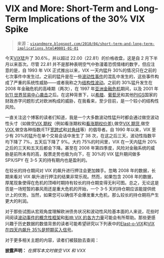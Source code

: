 <!--yml

category: 未分类

date: 2024-05-18 17:11:13

-->

# VIX and More: Short-Term and Long-Term Implications of the 30% VIX Spike

> 来源：[`vixandmore.blogspot.com/2010/04/short-term-and-long-term-implications.html#0001-01-01`](http://vixandmore.blogspot.com/2010/04/short-term-and-long-term-implications.html#0001-01-01)

今天[VIX](http://vixandmore.blogspot.com/search/label/VIX%20spikes)猛升了 30.6%，并以超过 22.00（22.81）的价格收盘，这是自 2 月下半月以来首次。尽管 22.81 并不是那种表明空气中弥漫着恐慌情绪的数字，但应注意的是，自 1993 年 VIX 正式推出以来，VIX 一天内猛升 30%的情况只在之前的七次事件中发生过。之前的猛升是在一些[波动性事件](http://vixandmore.blogspot.com/search/label/event%20volatility)的混乱中发生的，这些事件构成了严重的系统性威胁——或者我称之为[结构性波动](http://vixandmore.blogspot.com/search/label/structural%20volatility)。之前的 30%猛升发生在 2008 年金融危机的高峰期（两次），在 1997 年[亚洲金融危机](http://vixandmore.blogspot.com/search/label/Asian%20financial%20crisis)期间，以及 2001 年[9/11 世界贸易中心袭击](http://vixandmore.blogspot.com/search/label/9%2F11)之后。在这种背景下，以[希腊](http://vixandmore.blogspot.com/search/label/Greece)、[葡萄牙](http://vixandmore.blogspot.com/search/label/Portugal)和其他[PIIGS](http://vixandmore.blogspot.com/search/label/PIIGS)国家的财政赤字问题形式对欧洲构成的威胁，在我看来，至少目前，是一个较小的结构性风险。

一直关注这个博客的读者们知道，我是一个大多数波动性猛升时都会通过做空波动性头寸（如做空[VIX 期权](http://vixandmore.blogspot.com/search/label/VIX%20options)（例如看涨期权和[看涨期权价差](http://vixandmore.blogspot.com/search/label/vertical%20credit%20spread)),做空[VIX 期货](http://vixandmore.blogspot.com/search/label/VIX%20futures),做空[VXX](http://vixandmore.blogspot.com/search/label/VXX),做空各种指数/ETF[宽跨式](http://vixandmore.blogspot.com/search/label/strangle)和[对角线](http://vixandmore.blogspot.com/search/label/straddle)等）的倡导者。自 1990 年以来，VIX 至少有 20%的猛升在单个交易会话中发生了 38 次，在这之后三天，波动性指数平均下降了 7%，五天后下降了 9%。大约 75%的时间里，VIX 在一天内猛升 20%之后的三天和五天后都会下降。甚至在 2008 年第四季度，风险对金融系统的威胁是前所未有的高，股票走势也极为向下，在 30%的 VIX 猛升期间做多 SPX/SPY 在 3-5 天的持有期内也是盈利的。

在较长的持仓期间对 VIX 的飙升进行押注会更加棘手。忽略 2008 年的数据，长期来看对 VIX 飙升进行押注的结果非常乐观。然而，如果包含 2008 年的数据，厚尾现象使得在危机的顶峰时期持有较长的持仓期变得无利可图。总之，无论这是否是一场短暂的暴风雨还是重大危机的开始，一个 3-5 天的持仓期应该能提供统计上的优势。当然，如果您可以确信不会爆发重大危机，那么较长的持仓期将产生更大的利润。

对于那些试图从宏观角度理解欧洲债务状况和波动性风险基本面的人来说，花些时间阅读[波动事件的概念性框架](http://vixandmore.blogspot.com/2008/10/conceptual-framework-for-volatility.html)和[影响 VIX 的各方力量](http://vixandmore.blogspot.com/2009/07/forces-acting-on-vix.html)可能会有所帮助。那些更感兴趣于历史数据的数值背景的读者可能希望研究以下列表中的[Elast-o-VIX](http://vixandmore.blogspot.com/2007/03/elast-o-vix_07.html)和[VIX 在四天内飙升 35%是短期买入信号](http://vixandmore.blogspot.com/2009/10/vix-spike-of-35-in-four-days-is-short.html)。

对于更多相关主题的内容，读者们被鼓励去查阅：

**披露声明：** *在撰写本文时做空 VIX 和 VXX*
